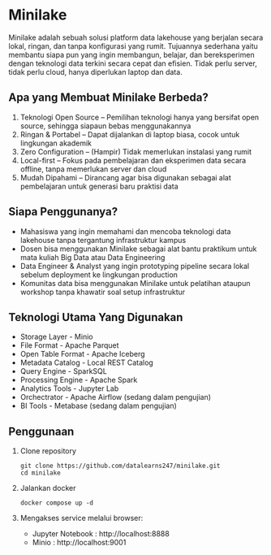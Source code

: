 # Minilake
Minilake adalah sebuah solusi platform data lakehouse yang berjalan secara lokal, ringan, dan tanpa konfigurasi yang rumit. Tujuannya sederhana yaitu membantu siapa pun yang ingin membangun, belajar, dan bereksperimen dengan teknologi data terkini secara cepat dan efisien. Tidak perlu server, tidak perlu cloud, hanya diperlukan laptop dan data.

## Apa yang Membuat Minilake Berbeda?
1. Teknologi Open Source – Pemilihan teknologi hanya yang bersifat open source, sehingga siapaun bebas menggunakannya
2. Ringan \& Portabel – Dapat dijalankan di laptop biasa, cocok untuk lingkungan akademik
3. Zero Configuration – (Hampir) Tidak memerlukan instalasi yang rumit
4. Local-first – Fokus pada pembelajaran dan eksperimen data secara offline, tanpa memerlukan server dan cloud
5. Mudah Dipahami – Dirancang agar bisa digunakan sebagai alat pembelajaran untuk generasi baru praktisi data

## Siapa Penggunanya?
* Mahasiswa yang ingin memahami dan mencoba teknologi data lakehouse tanpa tergantung infrastruktur kampus
* Dosen bisa menggunakan Minilake sebagai alat bantu praktikum untuk mata kuliah Big Data atau Data Engineering
* Data Engineer \& Analyst yang ingin prototyping pipeline secara lokal sebelum deployment ke lingkungan production
* Komunitas data bisa menggunakan Minilake untuk pelatihan ataupun workshop tanpa khawatir soal setup infrastruktur

## Teknologi Utama Yang Digunakan
* Storage Layer - Minio
* File Format -  Apache Parquet
* Open Table Format - Apache Iceberg
* Metadata Catalog - Local REST Catalog
* Query Engine - SparkSQL
* Processing Engine - Apache Spark
* Analytics Tools - Jupyter Lab
* Orchectrator - Apache Airflow (sedang dalam pengujian)
* BI Tools - Metabase (sedang dalam pengujian)

## Penggunaan
1. Clone repository
   ```
   git clone https://github.com/datalearns247/minilake.git
   cd minilake
   ```

2. Jalankan docker
   ```
   docker compose up -d
   ```
   
3. Mengakses service melalui browser:
   - Jupyter Notebook : http://localhost:8888
   - Minio : http://localhost:9001
